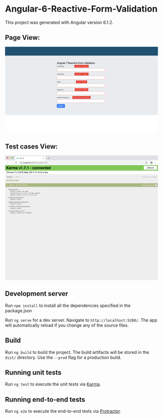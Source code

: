 # Angular-6-Reactive-Form-Validation

This project was generated with Angular version 6.1.2.

## Page View:

![Alt text](src/assets/images/final_view.png?raw=true,"View")

## Test cases View:

![Alt text](src/assets/images/test-case.png?raw=true,"View")

## Development server

Run `npm install` to install all the dependencies specified in the package.json

Run `ng serve` for a dev server. Navigate to `http://localhost:5200/`. The app will automatically reload if you change any of the source files.

## Build

Run `ng build` to build the project. The build artifacts will be stored in the `dist/` directory. Use the `--prod` flag for a production build.

## Running unit tests

Run `ng test` to execute the unit tests via [Karma](https://karma-runner.github.io).

## Running end-to-end tests

Run `ng e2e` to execute the end-to-end tests via [Protractor](http://www.protractortest.org/).
